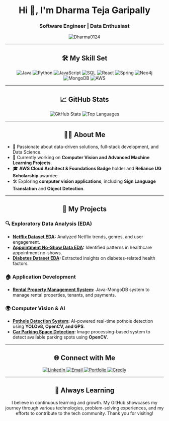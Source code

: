 <h1 align="center">Hi 👋, I'm Dharma Teja Garipally</h1>
<h3 align="center">Software Engineer | Data Enthusiast</h3>

<p align="center">
  <img src="https://komarev.com/ghpvc/?username=Dharma0124&label=Profile%20views&color=0e75b6&style=flat" alt="Dharma0124" />
</p>

---

<h2 align="center">🛠 My Skill Set</h2>
<p align="center">
  <img src="https://img.shields.io/badge/Java-007396?style=for-the-badge&logo=java&logoColor=white" alt="Java" />
  <img src="https://img.shields.io/badge/Python-3776AB?style=for-the-badge&logo=python&logoColor=white" alt="Python" />
  <img src="https://img.shields.io/badge/JavaScript-F7DF1E?style=for-the-badge&logo=javascript&logoColor=black" alt="JavaScript" />
  <img src="https://img.shields.io/badge/SQL-00758F?style=for-the-badge&logo=sqlite&logoColor=white" alt="SQL" />
  <img src="https://img.shields.io/badge/React-61DAFB?style=for-the-badge&logo=react&logoColor=black" alt="React" />
  <img src="https://img.shields.io/badge/Spring-6DB33F?style=for-the-badge&logo=spring&logoColor=white" alt="Spring" />
  <img src="https://img.shields.io/badge/Neo4j-008CC1?style=for-the-badge&logo=neo4j&logoColor=white" alt="Neo4j" />
  <img src="https://img.shields.io/badge/MongoDB-47A248?style=for-the-badge&logo=mongodb&logoColor=white" alt="MongoDB" />
  <img src="https://img.shields.io/badge/AWS-232F3E?style=for-the-badge&logo=amazon-aws&logoColor=white" alt="AWS" />
</p>

---

<h2 align="center">📈 GitHub Stats</h2>
<p align="center">
  <img src="https://github-readme-stats.vercel.app/api?username=Dharma0124&show_icons=true&theme=radical" alt="GitHub Stats" />
  <img src="https://github-readme-stats.vercel.app/api/top-langs/?username=Dharma0124&layout=compact&theme=radical" alt="Top Languages" />
</p>

---

<h2 align="center">👨‍💻 About Me</h2>

- 🚀 Passionate about data-driven solutions, full-stack development, and Data Science.
- 🌱 Currently working on **Computer Vision and Advanced Machine Learning Projects**.
- 🎓 **AWS Cloud Architect & Foundations Badge** holder and **Reliance UG Scholarship** awardee.
- 🛠 Exploring **computer vision applications**, including **Sign Language Translation** and **Object Detection**.
---

<h2 align="center">🚀 My Projects</h2>

### 🔍 Exploratory Data Analysis (EDA)
- **[Netflix Dataset EDA](https://github.com/Dharma0124/Netflix-Dataset-EDA):** Analyzed Netflix trends, genres, and user engagement.
- **[Appointment No-Show Data EDA](https://github.com/Dharma0124/EDA-Appointment-No-Show-Data.git):** Identified patterns in healthcare appointment no-shows.
- **[Diabetes Dataset EDA](https://github.com/Dharma0124/Diabetes-Dataset-EDA):** Extracted insights on diabetes-related health factors.

### 🏠 Application Development
- **[Rental Property Management System](https://github.com/Dharma0124/Rental-Property-Management-System):** Java-MongoDB system to manage rental properties, tenants, and payments.
  
### 🌍 Computer Vision & AI
- **[Pothole Detection System](https://github.com/Dharma0124/pothole-detection-yolov8):** AI-powered real-time pothole detection using **YOLOv8, OpenCV, and GPS**.
- **[Car Parking Space Detection](https://github.com/Dharma0124/CarParkingSpaces):** Image processing-based system to detect available parking spots using **OpenCV**.

---

<h2 align="center">🌐 Connect with Me</h2>
<p align="center">
  <a href="https://www.linkedin.com/in/dharma-garipally" target="_blank">
    <img src="https://img.shields.io/badge/-LinkedIn-blue?style=for-the-badge&logo=Linkedin&logoColor=white" alt="LinkedIn" />
  </a>
  <a href="mailto:dharmagaripally@gmail.com" target="_blank">
    <img src="https://img.shields.io/badge/-Email-red?style=for-the-badge&logo=Gmail&logoColor=white" alt="Email" />
  </a>
  <a href="https://dharma0124.github.io/Dharma-s-Portfolio/" target="_blank">
    <img src="https://img.shields.io/badge/-Portfolio-black?style=for-the-badge&logo=github&logoColor=white" alt="Portfolio" />
  </a>
  <a href="https://www.credly.com/users/dharma_garipally" target="_blank">
    <img src="https://img.shields.io/badge/-Credly-orange?style=for-the-badge&logo=credly&logoColor=white" alt="Credly" />
  </a>
</p>

---

<h2 align="center">🌱 Always Learning</h2>
<p align="center">
I believe in continuous learning and growth. My GitHub showcases my journey through various technologies, problem-solving experiences, and my efforts to contribute to the tech community. Thank you for visiting!
</p>

